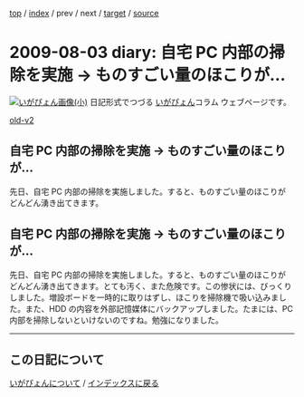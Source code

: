 [top](https://igapyon.github.io/diary/) 
 / [index](https://igapyon.github.io/diary/2009/index.html) 
 / prev 
 / next 
 / [target](https://igapyon.github.io/diary/2009/ig090803.html) 
 / [source](https://github.com/igapyon/diary/blob/gh-pages/2009/ig090803.html.src.md) 

2009-08-03 diary: 自宅 PC 内部の掃除を実施 → ものすごい量のほこりが…
=====================================================================================================
[![いがぴょん画像(小)](https://igapyon.github.io/diary/images/iga200306s.jpg "いがぴょん")](https://igapyon.github.io/diary/memo/memoigapyon.html) 日記形式でつづる [いがぴょん](https://igapyon.github.io/diary/memo/memoigapyon.html)コラム ウェブページです。

[old-v2](ig090803-orig.html)

## 自宅 PC 内部の掃除を実施 → ものすごい量のほこりが…

先日、自宅 PC 内部の掃除を実施しました。すると、ものすごい量のほこりが どんどん湧き出てきます。


## 自宅 PC 内部の掃除を実施 → ものすごい量のほこりが…

先日、自宅 PC 内部の掃除を実施しました。すると、ものすごい量のほこりが どんどん湧き出てきます。とても汚く、また危険です。この惨状には、びっくりしました。増設ボードを一時的に取りはずし、ほこりを掃除機で吸い込みました。また、HDD の内容を外部記憶媒体にバックアップしました。たまには、PC 内部を掃除しないといけないのですね。勉強になりました。


----------------------------------------------------------------------------------------------------

## この日記について
[いがぴょんについて](https://igapyon.github.io/diary/memo/memoigapyon.html) / [インデックスに戻る](https://igapyon.github.io/diary/idxall.html)
